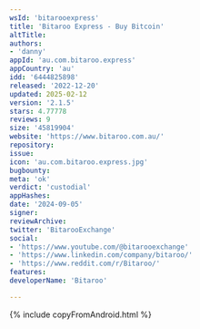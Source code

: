 ```yaml
---
wsId: 'bitarooexpress'
title: 'Bitaroo Express - Buy Bitcoin'
altTitle: 
authors:
- 'danny'
appId: 'au.com.bitaroo.express'
appCountry: 'au'
idd: '6444825898'
released: '2022-12-20'
updated: 2025-02-12
version: '2.1.5'
stars: 4.77778
reviews: 9
size: '45819904'
website: 'https://www.bitaroo.com.au/'
repository: 
issue: 
icon: 'au.com.bitaroo.express.jpg'
bugbounty: 
meta: 'ok'
verdict: 'custodial'
appHashes: 
date: '2024-09-05'
signer: 
reviewArchive: 
twitter: 'BitarooExchange'
social:
- 'https://www.youtube.com/@bitarooexchange'
- 'https://www.linkedin.com/company/bitaroo/'
- 'https://www.reddit.com/r/Bitaroo/'
features: 
developerName: 'Bitaroo'

---
```


{% include copyFromAndroid.html %}